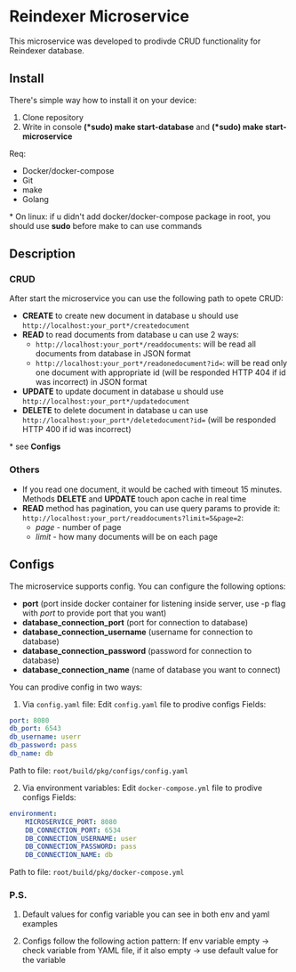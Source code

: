 # Reindexer Microservice
This microservice was developed to prodivde CRUD functionality for Reindexer database.

## Install
There's simple way how to install it on your device:
1. Clone repository
2. Write in console **(\*sudo) make start-database** and **(\*sudo) make start-microservice**

Req:
- Docker/docker-compose
- Git
- make
- Golang

\* On linux: if u didn't add docker/docker-compose package in root, you should use **sudo** before make to can use commands

## Description

### CRUD
After start the microservice you can use the following path to opete CRUD:

- **CREATE** to create new document in database u should use `http://localhost:your_port*/createdocument`
- **READ** to read documents from database u can use 2 ways:
  - `http://localhost:your_port*/readdocuments`: will be read all documents from database in JSON format
  - `http://localhost:your_port*/readonedocument?id=`: will be read only one document with appropriate id (will be responded HTTP 404 if id was incorrect) in JSON format
- **UPDATE** to update document in database u should use `http://localhost:your_port*/updatedocument`
- **DELETE** to delete document in database u can use `http://localhost:your_port*/deletedocument?id=` (will be responded HTTP 400 if id was incorrect)

\* see **Configs**

### Others
- If you read one document, it would be cached with timeout 15 minutes. Methods **DELETE** and **UPDATE** touch apon cache in real time
- **READ** method has pagination, you can use query params to provide it: `http://localhost:your_port/readdocuments?limit=5&page=2`:
  - *page* - number of page
  - *limit* - how many documents will be on each page



## Configs
The microservice supports config. You can configure the following options:

- **port** (port inside docker container for listening inside server, use -p flag with *port* to provide port that you want)
- **database_connection_port** (port for connection to database)
- **database_connection_username** (username for connection to database)
- **database_connection_password** (password for connection to database)
- **database_connection_name** (name of database you want to connect)

You can prodive config in two ways:
1. Via `config.yaml` file:
  Edit `config.yaml` file to prodive configs
  Fields:
  ```YAML
  port: 8080
  db_port: 6543
  db_username: userr
  db_password: pass
  db_name: db
  ```
  Path to file: `root/build/pkg/configs/config.yaml`

2. Via environment variables:
  Edit `docker-compose.yml` file to prodive configs
  Fields:
  ```docker-compose.yml
  environment:
      MICROSERVICE_PORT: 8080
      DB_CONNECTION_PORT: 6534
      DB_CONNECTION_USERNAME: user
      DB_CONNECTION_PASSWORD: pass
      DB_CONNECTION_NAME: db
  ```
  Path to file: `root/build/pkg/docker-compose.yml`

### P.S.
1. Default values for config variable you can see in both env and yaml examples

2. Configs follow the following action pattern:
  If env variable empty -> check variable from YAML file, if it also empty -> use default value for the variable
